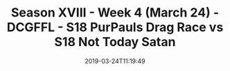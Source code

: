 ---
title: Season XVIII - Week 4 (March 24) - DCGFFL - S18 PurPauls Drag Race vs S18 Not
  Today Satan
teams-score:
- team: _teams/purple.md
  score: 45
- team: _teams/red.md
  score: 28
mvp: Pete Dickos (Purple), Eric Green (Red)
game-ball: ''
sportsperson: ''
season: 18
week: 4
date: '2019-03-24T11:19:49'
pageid: season-xviii-march-24-week-4-6912-vs-6911
---